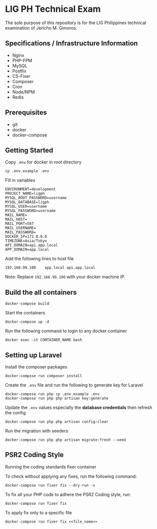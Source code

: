 # LIG PH Technical Exam
The sole purpose of this repository is for the LIG Philippines technical examination of Jericho M. Gimoros.

## Specifications / Infrastructure Information
- Nginx
- PHP-FPM
- MySQL
- Postfix
- CS-Fixer
- Composer
- Cron
- Node/NPM
- Redis

## Prerequisites
- git
- docker
- docker-compose

## Getting Started
Copy `.env` for docker in root directory
```
cp .env.example .env
```
Fill in variables
```
ENVIRONMENT=development
PROJECT_NAME=ligph
MYSQL_ROOT_PASSWORD=username
MYSQL_DATABASE=ligph
MYSQL_USER=username
MYSQL_PASSWORD=username
MAIL_NAME=
MAIL_HOST=
MAIL_PORT=587
MAIL_USERNAME=
MAIL_PASSWORD=
DOCKER_IP=172.0.0.0
TIMEZONE=Asia/Tokyo
API_DOMAIN=api.app.local
APP_DOMAIN=app.local
```
Add the following lines to host file
```
192.168.99.100    app.local api.app.local
```
Note: Replace `192.168.99.100` with your docker machine IP.

## Build the all containers
```
docker-compose build
```
Start the containers
```
docker-compose up -d
```
Run the following command to login to any docker container
```
docker exec -it CONTAINER_NAME bash
```
## Setting up Laravel
Install the composer packages
```
docker-compose run composer install
```
Create the `.env` file and run the following to generate key for Laravel
```
docker-compose run php cp .env.example .env
docker-compose run php php artisan key:generate
```
Update the `.env` values especially the **database credentials** then refresh the config
```
docker-compose run php php artisan config:clear
```
Run the migration with seeders
```
docker-compose run php php artisan migrate:fresh --seed
```

## PSR2 Coding Style
Running the coding standards fixer container

To check without applying any fixes, run the following command:
```
docker-compose run fixer fix --dry-run -v
```
To fix all your PHP code to adhere the PSR2 Coding style, run:
```
docker-compose run fixer fix
```
To apply fix only to a specific file
```
docker-compose run fixer fix <<file_name>>
```

